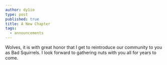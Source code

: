 ```yaml
---
author: dy1io
type: post
published: true
title: A New Chapter
tags:
  - announcements
---
```


Wolves, it is with great honor that I get to reintroduce our community to you
as Bad Squirrels. I look forward to gathering nuts with you all for years to come.
